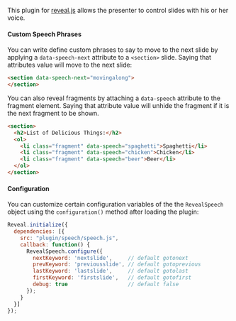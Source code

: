 This plugin for [reveal.js](https://github.com/hakimel/reveal.js/) allows the presenter to control slides with his or her voice.

#### Custom Speech Phrases

You can write define custom phrases to say to move to the next slide by applying a ```data-speech-next``` attribute to a ```<section>``` slide. Saying that attributes value will move to the next slide:

```html
<section data-speech-next="movingalong">
</section>
```

You can also reveal fragments by attaching a ```data-speech``` attribute to the fragment element. Saying that attribute value will unhide the fragment if it is the next fragment to be shown.

```html
<section>
  <h2>List of Delicious Things:</h2>
  <ol>
    <li class="fragment" data-speech="spaghetti">Spaghetti</li>
    <li class="fragment" data-speech="chicken">Chicken</li>
    <li class="fragment" data-speech="beer">Beer</li>
  </ol>
</section>
```

#### Configuration

You can customize certain configuration variables of the the ```RevealSpeech``` object using the ```configuration()``` method after loading the plugin:

```javascript
Reveal.initialize({
  dependencies: [{
    src: "plugin/speech/speech.js",
    callback: function() {
      RevealSpeech.configure({
        nextKeyword: 'nextslide',     // default gotonext
        prevKeyword: 'previousslide', // default gotoprevious
        lastKeyword: 'lastslide',     // default gotolast
        firstKeyword: 'firstslide',   // default gotofirst
        debug: true                   // default false
      });
    }
  }]
});
```
